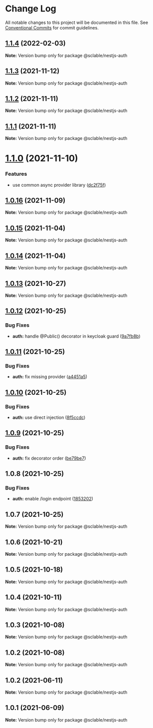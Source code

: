# Change Log

All notable changes to this project will be documented in this file.
See [Conventional Commits](https://conventionalcommits.org) for commit guidelines.

## [1.1.4](https://github.com/sclable/nestjs-libs/compare/@sclable/nestjs-auth@1.1.3...@sclable/nestjs-auth@1.1.4) (2022-02-03)

**Note:** Version bump only for package @sclable/nestjs-auth





## [1.1.3](https://github.com/sclable/nestjs-libs/compare/@sclable/nestjs-auth@1.1.2...@sclable/nestjs-auth@1.1.3) (2021-11-12)

**Note:** Version bump only for package @sclable/nestjs-auth





## [1.1.2](https://github.com/sclable/nestjs-libs/compare/@sclable/nestjs-auth@1.1.1...@sclable/nestjs-auth@1.1.2) (2021-11-11)

**Note:** Version bump only for package @sclable/nestjs-auth





## [1.1.1](https://github.com/sclable/nestjs-libs/compare/@sclable/nestjs-auth@1.1.0...@sclable/nestjs-auth@1.1.1) (2021-11-11)

**Note:** Version bump only for package @sclable/nestjs-auth





# [1.1.0](https://github.com/sclable/nestjs-libs/compare/@sclable/nestjs-auth@1.0.16...@sclable/nestjs-auth@1.1.0) (2021-11-10)


### Features

* use common async provider library ([dc2f75f](https://github.com/sclable/nestjs-libs/commit/dc2f75f2e44b2aa283bbd3f3de20418604fb48fb))





## [1.0.16](https://github.com/sclable/nestjs-libs/compare/@sclable/nestjs-auth@1.0.15...@sclable/nestjs-auth@1.0.16) (2021-11-09)

**Note:** Version bump only for package @sclable/nestjs-auth





## [1.0.15](https://github.com/sclable/nestjs-libs/compare/@sclable/nestjs-auth@1.0.14...@sclable/nestjs-auth@1.0.15) (2021-11-04)

**Note:** Version bump only for package @sclable/nestjs-auth





## [1.0.14](https://github.com/sclable/nestjs-libs/compare/@sclable/nestjs-auth@1.0.13...@sclable/nestjs-auth@1.0.14) (2021-11-04)

**Note:** Version bump only for package @sclable/nestjs-auth





## [1.0.13](https://github.com/sclable/nestjs-libs/compare/@sclable/nestjs-auth@1.0.12...@sclable/nestjs-auth@1.0.13) (2021-10-27)

**Note:** Version bump only for package @sclable/nestjs-auth





## [1.0.12](https://github.com/sclable/nestjs-libs/compare/@sclable/nestjs-auth@1.0.11...@sclable/nestjs-auth@1.0.12) (2021-10-25)


### Bug Fixes

* **auth:** handle @Public() decorator in keycloak guard ([9a7fb8b](https://github.com/sclable/nestjs-libs/commit/9a7fb8b658341daea9a05e05b8eff6ef4a1e9554))





## [1.0.11](https://github.com/sclable/nestjs-libs/compare/@sclable/nestjs-auth@1.0.10...@sclable/nestjs-auth@1.0.11) (2021-10-25)


### Bug Fixes

* **auth:** fix missing provider ([a4451a5](https://github.com/sclable/nestjs-libs/commit/a4451a5928dcff5364ab10e60d923315279479d7))





## [1.0.10](https://github.com/sclable/nestjs-libs/compare/@sclable/nestjs-auth@1.0.9...@sclable/nestjs-auth@1.0.10) (2021-10-25)


### Bug Fixes

* **auth:** use direct injection ([8f5ccdc](https://github.com/sclable/nestjs-libs/commit/8f5ccdc71da3584585b9376ce81531c627b02b0c))





## [1.0.9](https://github.com/sclable/nestjs-libs/compare/@sclable/nestjs-auth@1.0.8...@sclable/nestjs-auth@1.0.9) (2021-10-25)


### Bug Fixes

* **auth:** fix decorator order ([be79be7](https://github.com/sclable/nestjs-libs/commit/be79be74db10a639d300d82e167a3f911be6e915))





## 1.0.8 (2021-10-25)


### Bug Fixes

* **auth:** enable /login endpoint ([1853202](https://github.com/sclable/nestjs-libs/commit/1853202630ae9219ec412c8cddf7b557435ee22a))





## 1.0.7 (2021-10-25)

**Note:** Version bump only for package @sclable/nestjs-auth





## 1.0.6 (2021-10-21)

**Note:** Version bump only for package @sclable/nestjs-auth





## 1.0.5 (2021-10-18)

**Note:** Version bump only for package @sclable/nestjs-auth





## 1.0.4 (2021-10-11)

**Note:** Version bump only for package @sclable/nestjs-auth





## 1.0.3 (2021-10-08)

**Note:** Version bump only for package @sclable/nestjs-auth





## 1.0.2 (2021-10-08)

**Note:** Version bump only for package @sclable/nestjs-auth





## 1.0.2 (2021-06-11)

**Note:** Version bump only for package @sclable/nestjs-auth





## 1.0.1 (2021-06-09)

**Note:** Version bump only for package @sclable/nestjs-auth
